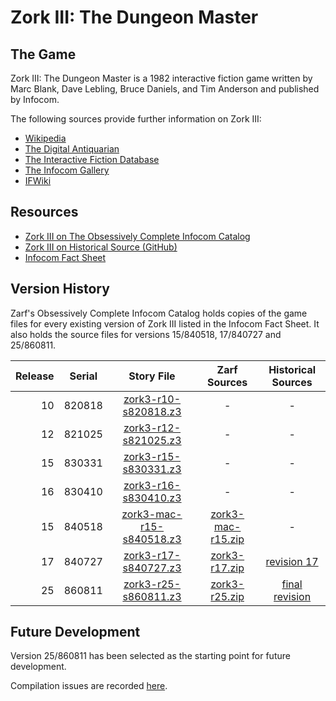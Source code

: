 # Zork III: The Dungeon Master

## The Game

Zork III: The Dungeon Master is a 1982 interactive fiction game written by Marc Blank, Dave Lebling, Bruce Daniels, and Tim Anderson and published by Infocom.

The following sources provide further information on Zork III:

* [Wikipedia](https://en.wikipedia.org/wiki/Zork_III)
* [The Digital Antiquarian](https://www.filfre.net/2012/09/zork-iii-part-1/)
* [The Interactive Fiction Database](https://ifdb.tads.org/viewgame?id=vrsot1zgy1wfcdru)
* [The Infocom Gallery](https://gallery.guetech.org/zork3/zork3.html)
* [IFWiki](http://www.ifwiki.org/index.php/Zork_III)

## Resources

* [Zork III on The Obsessively Complete Infocom Catalog](https://eblong.com/infocom/#zork3)
* [Zork III on Historical Source (GitHub)](https://github.com/historicalsource/zork3)
* [Infocom Fact Sheet](http://pdd.if-legends.org/infocom/fact-sheet.txt)

## Version History

Zarf's Obsessively Complete Infocom Catalog holds copies of the game files for every existing version of Zork III listed in the Infocom Fact Sheet. It also holds the source files for versions 15/840518, 17/840727 and 25/860811.

| Release | Serial | Story File                 | Zarf Sources        | Historical Sources |
| -------:|:------:|:--------------------------:|:-------------------:|:------------------:|
|      10 | 820818 |     [zork3-r10-s820818.z3] |                   - |                  - |
|      12 | 821025 |     [zork3-r12-s821025.z3] |                   - |                  - |
|      15 | 830331 |     [zork3-r15-s830331.z3] |                   - |                  - |
|      16 | 830410 |     [zork3-r16-s830410.z3] |                   - |                  - |
|      15 | 840518 | [zork3-mac-r15-s840518.z3] | [zork3-mac-r15.zip] |                  - |
|      17 | 840727 |     [zork3-r17-s840727.z3] |     [zork3-r17.zip] |      [revision 17] |
|      25 | 860811 |     [zork3-r25-s860811.z3] |     [zork3-r25.zip] |   [final revision] |

[zork3-r10-s820818.z3]: https://eblong.com/infocom/gamefiles/zork3-r10-s820818.z3
[zork3-r12-s821025.z3]: https://eblong.com/infocom/gamefiles/zork3-r12-s821025.z3
[zork3-r15-s830331.z3]: https://eblong.com/infocom/gamefiles/zork3-r15-s830331.z3
[zork3-r16-s830410.z3]: https://eblong.com/infocom/gamefiles/zork3-r16-s830410.z3

[zork3-mac-r15-s840518.z3]: https://eblong.com/infocom/gamefiles/zork3-mac-r15-s840518.z3
[zork3-mac-r15.zip]: https://eblong.com/infocom/sources/zork3-mac-r15.zip

[zork3-r17-s840727.z3]: https://eblong.com/infocom/gamefiles/zork3-r17-s840727.z3
[zork3-r17.zip]: https://eblong.com/infocom/sources/zork3-r17.zip
[revision 17]: https://github.com/historicalsource/zork3/tree/1dfe76cfc7dab6379646dbd6d93af96fc17ed53e

[zork3-r25-s860811.z3]: https://eblong.com/infocom/gamefiles/zork3-r25-s860811.z3
[zork3-r25.zip]: https://eblong.com/infocom/sources/zork3-r25.zip
[final revision]: https://github.com/historicalsource/zork3/tree/34a2126fc82826e1261ade7d20dd1cf225e6a6a7

## Future Development

Version 25/860811 has been selected as the starting point for future development.

Compilation issues are recorded [here](https://github.com/the-infocom-files/zork3/issues/2).
